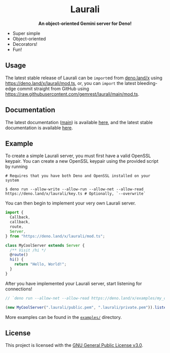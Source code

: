 <h1 align="center">Laurali</h1>
<p align="center"><b>An object-oriented Gemini server for Deno!</b></p>

- Super simple
- Object-oriented
- Decorators!
- Fun!

## Usage

The latest stable release of Laurali can be `import`ed from
[deno.land/x](https://deno.land/x) using https://deno.land/x/laurali/mod.ts, or,
you can `import` the latest bleeding-edge commit straight from GitHub using
https://raw.githubusercontent.com/gemrest/laurali/main/mod.ts.

## Documentation

The latest documentation ([main](https://github.com/gemrest/laurali/tree/main))
is available
[here](https://doc.deno.land/https/raw.githubusercontent.com/gemrest/laurali/main/mod.ts),
and the latest stable documentation is available
[here](https://doc.deno.land/https/deno.land/x/laurali/mod.ts).

## Example

To create a simple Laurali server, you must first have a valid OpenSSL keypair.
You can create a new OpenSSL keypair using the provided script by running

```shell
# Requires that you have both Deno and OpenSSL installed on your system

$ deno run --allow-write --allow-run --allow-net --allow-read https://deno.land/x/laurali/key.ts # Optionally, `--overwrite`
```

You can then begin to implement your very own Laurali server.

```ts
import {
  Callback,
  callback,
  route,
  Server,
} from "https://deno.land/x/laurali/mod.ts";

class MyCoolServer extends Server {
  /** Visit /hi */
  @route()
  hi() {
    return "Hello, World!";
  }
}
```

After you have implemented your Laurali server, start listening for connections!

```ts
// `deno run --allow-net --allow-read https://deno.land/x/examples/my_cool_server.ts`

(new MyCoolServer(".laurali/public.pem", ".laurali/private.pem")).listen();
```

More examples can be found in the [`examples/`](examples) directory.

## License

This project is licensed with the [GNU General Public License v3.0](LICENSE).
